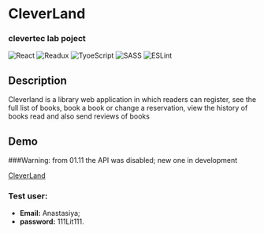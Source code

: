 # CleverLand
### clevertec lab poject

![React](https://github.com/AnastasiyaPoleshuk/images/blob/main/react.svg)
![Readux](https://github.com/AnastasiyaPoleshuk/images/blob/main/reduxSvg.svg)
![TyoeScript](https://img.shields.io/badge/-TypeScript-0D1117?style=for-the-badge&logo=TypeScript)
![SASS](https://img.shields.io/badge/-SASS-0D1117?style=for-the-badge&logo=sass)
![ESLint](https://img.shields.io/badge/-ESLint-0D1117?style=for-the-badge&logo=ESLint)

## Description

Cleverland is a library web application in which readers can register, see the full list of books, book a book or change a reservation, view the history of books read and also send reviews of books

## Demo

###Warning: from 01.11 the API was disabled; new one in development

[CleverLand](https://cleverland.netlify.app/)

### Test user:

* **Email:** Anastasiya;
* **password:** 111Lit111.
